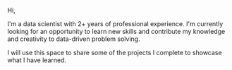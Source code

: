 Hi,

I'm a data scientist with 2+ years of professional experience. I'm currently looking for an opportunity to learn new skills and contribute my knowledge and creativity to data-driven problem solving.

I will use this space to share some of the projects I complete to showcase what I have learned.
